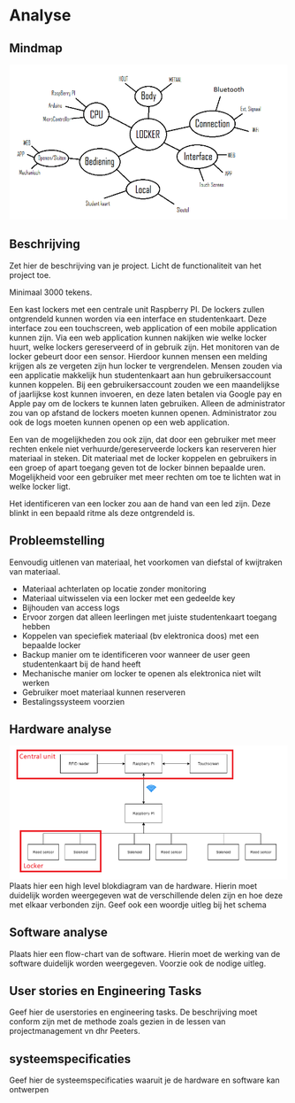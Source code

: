 # Analyse

## Mindmap

![Mindmap](img/mindmap.png)

## Beschrijving

Zet hier de beschrijving van je project. Licht de functionaliteit van het
project toe.

Minimaal 3000 tekens.

Een kast lockers met een centrale unit Raspberry PI. De lockers zullen ontgrendeld kunnen worden via een interface en studentenkaart. Deze interface zou een 
touchscreen, web application of een mobile application kunnen zijn. Via een web application kunnen nakijken wie welke locker huurt, welke lockers gereserveerd 
of in gebruik zijn. Het monitoren van de locker gebeurt door een sensor. Hierdoor kunnen mensen een melding krijgen als ze vergeten zijn hun locker te 
vergrendelen. Mensen zouden via een applicatie makkelijk hun studentenkaart aan hun gebruikersaccount kunnen koppelen. Bij een gebruikersaccount zouden we een 
maandelijkse of jaarlijkse kost kunnen invoeren, en deze laten betalen via Google pay en Apple pay om de lockers te kunnen laten gebruiken. Alleen de 
administrator zou van op afstand de lockers moeten kunnen openen. Administrator zou ook de logs moeten kunnen openen op een web application.

Een van de mogelijkheden zou ook zijn, dat door een gebruiker met meer rechten enkele niet verhuurde/gereserveerde lockers kan reserveren hier materiaal in 
steken. Dit materiaal met de locker koppelen en gebruikers in een groep of apart toegang geven tot de locker binnen bepaalde uren. Mogelijkheid voor een 
gebruiker met meer rechten om toe te lichten wat in welke locker ligt.

Het identificeren van een locker zou aan de hand van een led zijn. Deze blinkt in een bepaald ritme als deze ontgrendeld is.

## Probleemstelling

Eenvoudig uitlenen van materiaal, het voorkomen van diefstal of kwijtraken van materiaal.

- Materiaal achterlaten op locatie zonder monitoring
- Materiaal uitwisselen via een locker met een gedeelde key
- Bijhouden van access logs
- Ervoor zorgen dat alleen leerlingen met juiste studentenkaart toegang hebben
- Koppelen van speciefiek materiaal (bv elektronica doos) met een bepaalde locker
- Backup manier om te identificeren voor wanneer de user geen studentenkaart bij de hand heeft
- Mechanische manier om locker te openen als elektronica niet wilt werken
- Gebruiker moet materiaal kunnen reserveren
- Bestalingssysteem voorzien

## Hardware analyse
![Hardware Analyse](img/hardware_analyse.png)
Plaats hier een high level blokdiagram van de hardware. Hierin moet duidelijk worden weergegeven wat de verschillende delen zijn en hoe deze met elkaar verbonden zijn. Geef ook een woordje uitleg bij het schema

## Software analyse

Plaats hier een flow-chart van de software. Hierin moet de werking van de software duidelijk worden weergegeven. Voorzie ook de nodige uitleg.

## User stories en Engineering Tasks

Geef hier de userstories en engineering tasks. De beschrijving moet conform zijn met de methode zoals gezien in de lessen  van projectmanagement vn dhr Peeters.

## systeemspecificaties

Geef hier de systeemspecificaties waaruit je de hardware en software kan ontwerpen



